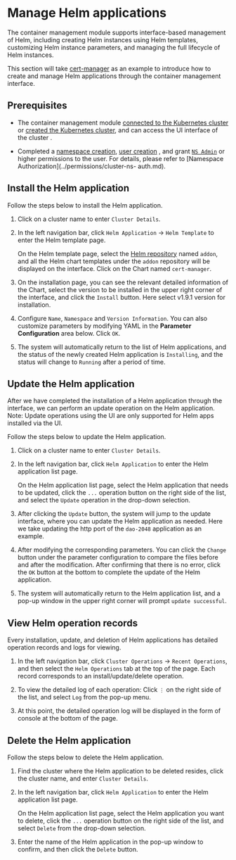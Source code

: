 # Manage Helm applications

The container management module supports interface-based management of Helm, including creating Helm instances using Helm templates, customizing Helm instance parameters, and managing the full lifecycle of Helm instances.

This section will take [cert-manager](https://cert-manager.io/docs/) as an example to introduce how to create and manage Helm applications through the container management interface.

## Prerequisites

- The container management module [connected to the Kubernetes cluster](../clusters/integrate-cluster.md) or [created the Kubernetes cluster](../clusters/create-cluster.md), and can access the UI interface of the cluster .

- Completed a [namespace creation](../namespaces/createtens.md), [user creation](../../../ghippo/user-guide/access-control/user.md) , and grant [`NS Admin`](../permissions/permission-brief.md#ns-admin) or higher permissions to the user. For details, please refer to [Namespace Authorization](../permissions/cluster-ns- auth.md).

## Install the Helm application

Follow the steps below to install the Helm application.

1. Click on a cluster name to enter `Cluster Details`.

     

2. In the left navigation bar, click `Helm Application` -> `Helm Template` to enter the Helm template page.

     On the Helm template page, select the [Helm repository](helm-repo.md) named `addon`, and all the Helm chart templates under the `addon` repository will be displayed on the interface.
     Click on the Chart named `cert-manager`.

     

3. On the installation page, you can see the relevant detailed information of the Chart, select the version to be installed in the upper right corner of the interface, and click the `Install` button. Here select v1.9.1 version for installation.

     

4. Configure `Name`, `Namespace` and `Version Information`. You can also customize parameters by modifying YAML in the **Parameter Configuration** area below. Click `OK`.

     

5. The system will automatically return to the list of Helm applications, and the status of the newly created Helm application is `Installing`, and the status will change to `Running` after a period of time.

     

## Update the Helm application

After we have completed the installation of a Helm application through the interface, we can perform an update operation on the Helm application. Note: Update operations using the UI are only supported for Helm apps installed via the UI.

Follow the steps below to update the Helm application.

1. Click on a cluster name to enter `Cluster Details`.

     

2. In the left navigation bar, click `Helm Application` to enter the Helm application list page.

     On the Helm application list page, select the Helm application that needs to be updated, click the `...` operation button on the right side of the list, and select the `Update` operation in the drop-down selection.

     

3. After clicking the `Update` button, the system will jump to the update interface, where you can update the Helm application as needed. Here we take updating the http port of the `dao-2048` application as an example.

     

4. After modifying the corresponding parameters. You can click the `Change` button under the parameter configuration to compare the files before and after the modification. After confirming that there is no error, click the `OK` button at the bottom to complete the update of the Helm application.

     

5. The system will automatically return to the Helm application list, and a pop-up window in the upper right corner will prompt `update successful`.

     

## View Helm operation records

Every installation, update, and deletion of Helm applications has detailed operation records and logs for viewing.

1. In the left navigation bar, click `Cluster Operations` -> `Recent Operations`, and then select the `Helm Operations` tab at the top of the page. Each record corresponds to an install/update/delete operation.

     

2. To view the detailed log of each operation: Click `⋮` on the right side of the list, and select `Log` from the pop-up menu.

     

3. At this point, the detailed operation log will be displayed in the form of console at the bottom of the page.

     

## Delete the Helm application

Follow the steps below to delete the Helm application.

1. Find the cluster where the Helm application to be deleted resides, click the cluster name, and enter `Cluster Details`.

     

2. In the left navigation bar, click `Helm Application` to enter the Helm application list page.

     On the Helm application list page, select the Helm application you want to delete, click the `...` operation button on the right side of the list, and select `Delete` from the drop-down selection.

     

3. Enter the name of the Helm application in the pop-up window to confirm, and then click the `Delete` button.

     